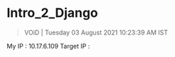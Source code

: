 # Intro_2_Django 

> VOiD | Tuesday 03 August 2021 10:23:39 AM IST

My IP : 10.17.6.109
Target IP : 





